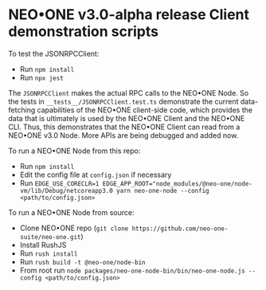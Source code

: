 # NEO•ONE v3.0-alpha release Client demonstration scripts

To test the JSONRPCClient:

- Run `npm install`
- Run `npx jest`

The `JSONRPCClient` makes the actual RPC calls to the NEO•ONE Node.
So the tests in `__tests__/JSONRPCClient.test.ts` demonstrate
the current data-fetching capabilities of the NEO•ONE client-side code, which provides the data
that is ultimately is used by the NEO•ONE Client and the NEO•ONE CLI. Thus, this demonstrates that
the NEO•ONE Client can read from a NEO•ONE v3.0 Node. More APIs are being debugged and added now.

To run a NEO•ONE Node from this repo:

- Run `npm install`
- Edit the config file at `config.json` if necessary
- Run `EDGE_USE_CORECLR=1 EDGE_APP_ROOT="node_modules/@neo-one/node-vm/lib/Debug/netcoreapp3.0 yarn neo-one-node --config <path/to/config.json>`

To run a NEO•ONE Node from source:

- Clone NEO•ONE repo (`git clone https://github.com/neo-one-suite/neo-one.git`)
- Install RushJS
- Run `rush install`
- Run `rush build -t @neo-one/node-bin`
- From root run `node packages/neo-one-node-bin/bin/neo-one-node.js --config <path/to/config.json>`
